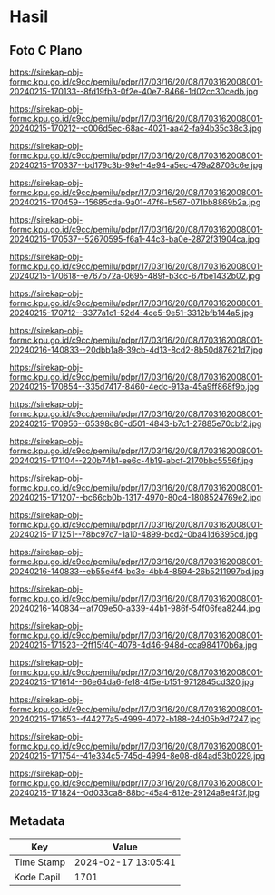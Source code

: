# Hasil

## Foto C Plano

https://sirekap-obj-formc.kpu.go.id/c9cc/pemilu/pdpr/17/03/16/20/08/1703162008001-20240215-170133--8fd19fb3-0f2e-40e7-8466-1d02cc30cedb.jpg

https://sirekap-obj-formc.kpu.go.id/c9cc/pemilu/pdpr/17/03/16/20/08/1703162008001-20240215-170212--c006d5ec-68ac-4021-aa42-fa94b35c38c3.jpg

https://sirekap-obj-formc.kpu.go.id/c9cc/pemilu/pdpr/17/03/16/20/08/1703162008001-20240215-170337--bd179c3b-99e1-4e94-a5ec-479a28706c6e.jpg

https://sirekap-obj-formc.kpu.go.id/c9cc/pemilu/pdpr/17/03/16/20/08/1703162008001-20240215-170459--15685cda-9a01-47f6-b567-071bb8869b2a.jpg

https://sirekap-obj-formc.kpu.go.id/c9cc/pemilu/pdpr/17/03/16/20/08/1703162008001-20240215-170537--52670595-f6a1-44c3-ba0e-2872f31904ca.jpg

https://sirekap-obj-formc.kpu.go.id/c9cc/pemilu/pdpr/17/03/16/20/08/1703162008001-20240215-170618--e767b72a-0695-489f-b3cc-67fbe1432b02.jpg

https://sirekap-obj-formc.kpu.go.id/c9cc/pemilu/pdpr/17/03/16/20/08/1703162008001-20240215-170712--3377a1c1-52d4-4ce5-9e51-3312bfb144a5.jpg

https://sirekap-obj-formc.kpu.go.id/c9cc/pemilu/pdpr/17/03/16/20/08/1703162008001-20240216-140833--20dbb1a8-39cb-4d13-8cd2-8b50d87621d7.jpg

https://sirekap-obj-formc.kpu.go.id/c9cc/pemilu/pdpr/17/03/16/20/08/1703162008001-20240215-170854--335d7417-8460-4edc-913a-45a9ff868f9b.jpg

https://sirekap-obj-formc.kpu.go.id/c9cc/pemilu/pdpr/17/03/16/20/08/1703162008001-20240215-170956--65398c80-d501-4843-b7c1-27885e70cbf2.jpg

https://sirekap-obj-formc.kpu.go.id/c9cc/pemilu/pdpr/17/03/16/20/08/1703162008001-20240215-171104--220b74b1-ee6c-4b19-abcf-2170bbc5556f.jpg

https://sirekap-obj-formc.kpu.go.id/c9cc/pemilu/pdpr/17/03/16/20/08/1703162008001-20240215-171207--bc66cb0b-1317-4970-80c4-1808524769e2.jpg

https://sirekap-obj-formc.kpu.go.id/c9cc/pemilu/pdpr/17/03/16/20/08/1703162008001-20240215-171251--78bc97c7-1a10-4899-bcd2-0ba41d6395cd.jpg

https://sirekap-obj-formc.kpu.go.id/c9cc/pemilu/pdpr/17/03/16/20/08/1703162008001-20240216-140833--eb55e4f4-bc3e-4bb4-8594-26b5211997bd.jpg

https://sirekap-obj-formc.kpu.go.id/c9cc/pemilu/pdpr/17/03/16/20/08/1703162008001-20240216-140834--af709e50-a339-44b1-986f-54f06fea8244.jpg

https://sirekap-obj-formc.kpu.go.id/c9cc/pemilu/pdpr/17/03/16/20/08/1703162008001-20240215-171523--2ff15f40-4078-4d46-948d-cca984170b6a.jpg

https://sirekap-obj-formc.kpu.go.id/c9cc/pemilu/pdpr/17/03/16/20/08/1703162008001-20240215-171614--66e64da6-fe18-4f5e-b151-9712845cd320.jpg

https://sirekap-obj-formc.kpu.go.id/c9cc/pemilu/pdpr/17/03/16/20/08/1703162008001-20240215-171653--f44277a5-4999-4072-b188-24d05b9d7247.jpg

https://sirekap-obj-formc.kpu.go.id/c9cc/pemilu/pdpr/17/03/16/20/08/1703162008001-20240215-171754--41e334c5-745d-4994-8e08-d84ad53b0229.jpg

https://sirekap-obj-formc.kpu.go.id/c9cc/pemilu/pdpr/17/03/16/20/08/1703162008001-20240215-171824--0d033ca8-88bc-45a4-812e-29124a8e4f3f.jpg


## Metadata

| Key        | Value               |
| ---------- | ------------------- |
| Time Stamp | 2024-02-17 13:05:41 |
| Kode Dapil | 1701                |



